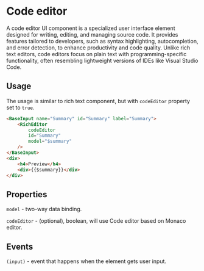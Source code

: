 # Code editor

A code editor UI component is a specialized user interface element designed for writing, editing, and managing source code. It provides features tailored to developers, such as syntax highlighting, autocompletion, and error detection, to enhance productivity and code quality. Unlike rich text editors, code editors focus on plain text with programming-specific functionality, often resembling lightweight versions of IDEs like Visual Studio Code.

## Usage

The usage is similar to rich text component, but with `codeEditor` property set to `true`.

<div>
    <FormsExample example="code-editor" summary="<h1>Code editor right in your browser</h1>" />
</div>

```html
<BaseInput name="Summary" id="Summary" label="Summary">
    <RichEditor 
        codeEditor 
        id="Summary"  
        model="$summary" 
    />
</BaseInput>
<div>
    <h4>Preview</h4>
    <div>{{$summary}}</div>
</div>
```

## Properties

`model` - two-way data binding.

`codeEditor` - (optional), boolean, will use Code editor based on Monaco editor.

## Events

`(input)` - event that happens when the element gets user input.
